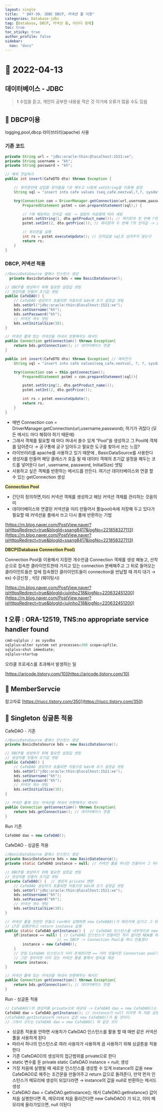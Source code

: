 ```yaml
---
layout: single
title:  " DAY-30. JDBC DBCP, 커넥션 풀 이용"
categories: Database-jdbc
tag: [Database, DBCP, 커넥션 풀, 아이디 중복]
toc: true
toc_sticky: true
author_profile: false
sidebar:
  nav: "docs"
---
```



# 🔐 2022-04-13

## 데이터베이스 - JDBC

<!--Quote-->

> ❗ 수업을 듣고, 개인이 공부한 내용을 적은 것 이기에 오류가 많을 수도 있음




## 🔔 DBCP이용

logging,pool,dbcp 라이브러리(apache) 사용

### 기존 코드

```java
private String url = "jdbc:oracle:thin:@localhost:1521:xe";
private String username = "kh";
private String password = "kh";

// 예외 전달하기
public int insert(CafeDTO dto) throws Exception {

	// 쿼리문안에 삽입할 문자들을 ?로 해두고 나중에 setString을 이용해 설정
	String sql = "insert into cafe values (seq_cafe.nextval,?,?, sysdate)";

	try(Connection con = DriverManager.getConnection(url,username,password);
		PreparedStatement pstmt = con.prepareStatement(sql);) {

		// ?에 해당하는 인자값 세팅 -> 컬럼의 자료형에 따라 세팅
		pstmt.setString(1, dto.getProduct_name()); // 쿼리문의 첫 번째 ?의 인자값 -> 1 -> 컬럼의 인덱스가 아님
		pstmt.setInt(2, dto.getPrice()); // 쿼리문의 두 번째 ?의 인자값 -> 2 -> 컬럼의 인덱스가 아님

		// 쿼리문을 실행
		int rs = pstmt.executeUpdate(); // 인자값을 sql로 넘겨주지 않는다
		return rs;
	}
}
```

### DBCP, 커넥션 적용

```java
//BasicDataSource 클래스 인스턴스 생성
  private BasicDataSource bds = new BasicDataSource();

// DBCP를 생성하기 위해 필요한 설정값 셋팅
// 생성자를 만들어 초기값 셋팅
public CafeDAO() {
	// CafeDAO 생성자가 호출되면 자동으로 bds에 초기 설정값 셋팅
	bds.setUrl("jdbc:oracle:thin:@localhost:1521:xe");
	bds.setUsername("kh");
	bds.setPassword("kh");
	// 커넥션 개수 셋팅
	bds.setInitialSize(10);
}

// 커넥션 풀에 있는 커넥션을 꺼내서 반환해주는 메서드
public Connection getConnection() throws Exception{
	return bds.getConnection(); // 데이터베이스 연결
}

public int insert(CafeDTO dto) throws Exception{ // 예외전가
	String sql = "insert into cafe values(seq_cafe.nextval, ?, ?, sysdate)";

	try(Connection con = this.getConnection();
		PreparedStatement pstmt = con.prepareStatement(sql)){

		pstmt.setString(1, dto.getProduct_name());
		pstmt.setInt(2, dto.getPrice());

		int rs = pstmt.executeUpdate();
		return rs;
	}
}

```

- 매번 Connection con = DriverManager.getConnection(url,username,password); 하기가 귀찮다 (모든 메서드 마다 해줘야 하기 때문에)
- 그래서 객체를 필요할 때 마다 꺼내서 쓸수 있게 “Pool”을 생성하고 그 Pool에 객체를 담아준다 → 공구통에 공구 담아두고 필요한 도구를 찾아서 쓰는 느낌?
- 라이브러리를 apache를 사용하고 있기 때문에 , BasicDataSource를 사용한다
- 생성자를 만들어 해당 클래스가 호출 될 때 데이터 객체의 초기값 설정을 해두는 코드를 넣어둔다 (url , username, password, InitialSize) 셋팅
- 사용하고 싶은 객체를 반환하는 메서드를 만든다. 여기선 데이터베이스와 연결 할 수 있는 getConnection 생성

**<span style="color: #2D3748; background-color:#fff5b1;">Connection Pool</span>**


- 간단히 정의하면,미리 커넥션 객체를 생성하고 해당 커넥션 객체를 관리하는 것을의미
- 데이터베이스와 연결된 커넥션을 미리 만들어서 풀(pool)속에 저장해 두고 있다가 필요할 때 커넥션을 풀에서 쓰고 다시 풀에 반환하는 기법

[https://m.blog.naver.com/PostView.naver?isHttpsRedirect=true&blogId=ssang8417&logNo=221858327113](https://m.blog.naver.com/PostView.naver?isHttpsRedirect=true&blogId=ssang8417&logNo=221858327113)

**<span style="color: #2D3748; background-color:#fff5b1;">DBCP(Database Connection Pool)</span>**

Connection Pool을 이용해서 지정한 개수만큼 Connection 객체를 생성 해놓고, 선착순으로 접속한 클라이언트한테 가지고 있는 connection 분배해주고 그 뒤로 들어오는 클라이언트들은 앞에 접속했던 클라이언트들이 connection을 반납할 때 까지 대기 → ex) 수강신청 , 식당 (웨이팅시)

 [https://m.blog.naver.com/PostView.naver?isHttpsRedirect=true&blogId=jujinho218&logNo=220632451200](https://m.blog.naver.com/PostView.naver?isHttpsRedirect=true&blogId=jujinho218&logNo=220632451200)

## ❗ 오류 : **ORA-12519, TNS:no appropriate service handler found**

```java
cmd>sqlplus / as sysdba
sqlplus>alter system set processes=300 scope=spfile;
sqlplus>shut immediate;
sqlplus>startup
```

오라클 프로세스를 초과해서 발생하는 일

[https://aricode.tistory.com/10](https://aricode.tistory.com/10)

## 🔔 MemberServcie
참고자료
[https://riucc.tistory.com/350](https://riucc.tistory.com/350)

## 🔔 Singleton 싱글톤 적용

CafeDAO - 기존

```java
//BasicDataSource 클래스 인스턴스 생성
private BasicDataSource bds = new BasicDataSource();

// DBCP를 생성하기 위해 필요한 설정값 셋팅
// 생성자를 만들어 초기값 셋팅
public CafeDAO() {
	// CafeDAO 생성자가 호출되면 자동으로 bds에 초기 설정값 셋팅
	bds.setUrl("jdbc:oracle:thin:@localhost:1521:xe");
	bds.setUsername("kh");
	bds.setPassword("kh");
	// 커넥션 개수 셋팅
	bds.setInitialSize(10);
}

// 커넥션 풀에 있는 커넥션을 꺼내서 반환해주는 메서드
public Connection getConnection() throws Exception{
	return bds.getConnection(); // 데이터베이스 연결
}
```

Run 기존

```java
CafeDAO dao = new CafeDAO();
```

CafeDAO - 싱글톤 적용

```java
//BasicDataSource 클래스 인스턴스 생성
private BasicDataSource bds = new BasicDataSource();
private static CafeDAO instance = null; // 커넥션 풀을 하나만 만들어서 그 하나로만 사용 가능하게

// DBCP를 생성하기 위해 필요한 설정값 셋팅
// 생성자를 만들어 초기값 셋팅
private CafeDAO() {  // 생성자 private 변환
	// CafeDAO 생성자가 호출되면 자동으로 bds에 초기 설정값 셋팅
	bds.setUrl("jdbc:oracle:thin:@localhost:1521:xe");
	bds.setUsername("kh");
	bds.setPassword("kh");
	// 커넥션 개수 셋팅
	bds.setInitialSize(10);
}

// 커넥션 풀을 한번만 만들고 run에서 실행하면 new CafeDAO()가 메모리에 담기고 그 뒤로는 null이 아니기에
// if문 실행안하고 return instance 실행
public static CafeDAO getInstance() {  // CafeDAO 인스턴스를 내부적으로 new 하고 반환하는 메서드
	if(instance == null) { // CafeDAO 인스턴스가 만들어진 적이 없다면 NEW를 하겠다
						// == DBCP -> Connection Pool을 하나 만들겠다
		instance = new CafeDAO();
	}
	// 만일 CafeDAO 인스턴스가 이미 존재한다면 == 이미 만들어진 Connection pool이 존재
	// 그런 경우라면 이미 있는 커넥션 풀을 통해서 접속을 제공
	return instance;
}

// 커넥션 풀에 있는 커넥션을 꺼내서 반환해주는 메서드
public Connection getConnection() throws Exception{
	return bds.getConnection(); // 데이터베이스 연결
}
```

Run - 싱글톤 적용

```java
// CafeDAO()의 생성자를 private으로 바꾼뒤 -> CafeDAO dao = new CafeDAO()는 사용불가
CafeDAO dao = CafeDAO.getInstance(); // instance가 null 이라면 즉 처음 실행했을때
//CafeDAO.getInstance의 return 값은 new CafeDAO()가 될 것이다.
// 그래서 코드는 CafeDAO dao = new CafeDAO() 와 같은 코드
```

- 싱글톤 적용을 안하면 사용자가 CafeDAO 인스턴스를 활용 할 때 매번 같은 커넥션 풀을 사용하게 된다
- 따라서 하나의 인스턴스로 여러 사용자가 사용하게 끔 사용하기 위해 싱글톤을 적용한다
- 기존 CafeDAO()의 생성자의 접근범위를 private으로 한다
- static 변수를 둔  private static CafeDAO instance = null; 생성
- 가장 처음에 실행될 때 새로운 인스턴스를 생성할 수 있게  instance의 값을 new CafeDAO()로 해주는 조건문을 만들어주고 return 값으로 돌려준다, 만약 먼저 인스턴스가 메모리에 생성이 되있다라면 → instance의 값을 null로 반환하는 메서드 생성
- CafeDAO dao = CafeDAO.getInstance(); 에서 CafeDAO.getInstance() 값이 처음 실행한다면 즉, 메모리에 처음 올라간다면 new CafeDAO() 가 되고, 이미 메모리에 올라가있으면, null 이된다


